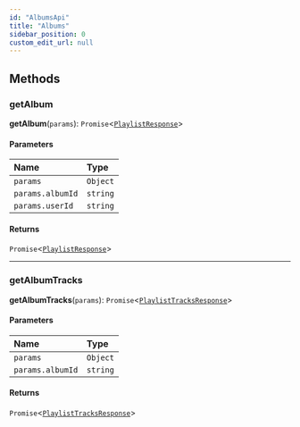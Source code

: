 ```yaml
---
id: "AlbumsApi"
title: "Albums"
sidebar_position: 0
custom_edit_url: null
---
```


## Methods

### getAlbum

**getAlbum**(`params`): `Promise`<[`PlaylistResponse`](../interfaces/PlaylistResponse.md)\>

#### Parameters

| Name | Type |
| :------ | :------ |
| `params` | `Object` |
| `params.albumId` | `string` |
| `params.userId` | `string` |

#### Returns

`Promise`<[`PlaylistResponse`](../interfaces/PlaylistResponse.md)\>

___

### getAlbumTracks

**getAlbumTracks**(`params`): `Promise`<[`PlaylistTracksResponse`](../interfaces/PlaylistTracksResponse.md)\>

#### Parameters

| Name | Type |
| :------ | :------ |
| `params` | `Object` |
| `params.albumId` | `string` |

#### Returns

`Promise`<[`PlaylistTracksResponse`](../interfaces/PlaylistTracksResponse.md)\>
